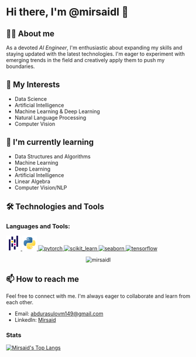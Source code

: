 # Hi there, I'm @mirsaidl 👋

## :man_technologist: About me
As a devoted *AI Engineer*, I'm enthusiastic about expanding my skills and staying updated with the latest technologies. I'm eager to experiment with emerging trends in the field and creatively apply them to push my boundaries.


## 👀 My Interests
- Data Science
- Artificial Intelligence
- Machine Learning & Deep Learning
- Natural Language Processing
- Computer Vision

## 🌱 I'm currently learning
- Data Structures and Algorithms
- Machine Learning
- Deep Learning
- Artificial Intelligence
- Linear Algebra
- Computer Vision/NLP

## :hammer_and_wrench: Technologies and Tools
<h3 align="left">Languages and Tools:</h3>
<p align="left"> <a href="https://pandas.pydata.org/" target="_blank" rel="noreferrer"> <img src="https://raw.githubusercontent.com/devicons/devicon/2ae2a900d2f041da66e950e4d48052658d850630/icons/pandas/pandas-original.svg" alt="pandas" width="40" height="40"/> </a> <a href="https://www.python.org" target="_blank" rel="noreferrer"> <img src="https://raw.githubusercontent.com/devicons/devicon/master/icons/python/python-original.svg" alt="python" width="40" height="40"/> </a> <a href="https://pytorch.org/" target="_blank" rel="noreferrer"> <img src="https://www.vectorlogo.zone/logos/pytorch/pytorch-icon.svg" alt="pytorch" width="40" height="40"/> </a> <a href="https://scikit-learn.org/" target="_blank" rel="noreferrer"> <img src="https://upload.wikimedia.org/wikipedia/commons/0/05/Scikit_learn_logo_small.svg" alt="scikit_learn" width="40" height="40"/> </a> <a href="https://seaborn.pydata.org/" target="_blank" rel="noreferrer"> <img src="https://seaborn.pydata.org/_images/logo-mark-lightbg.svg" alt="seaborn" width="40" height="40"/> </a> <a href="https://www.tensorflow.org" target="_blank" rel="noreferrer"> <img src="https://www.vectorlogo.zone/logos/tensorflow/tensorflow-icon.svg" alt="tensorflow" width="40" height="40"/> </a> </p>

<p align="center"> <img src="https://komarev.com/ghpvc/?username=mirsaidl&label=Profile%20views&color=0e75b6&style=for-the-badge&color=CD5C5C&label=PROFILE+VIEWS" alt="mirsaidl" /> </p>

## 📫 How to reach me
Feel free to connect with me. I'm always eager to collaborate and learn from each other.

- Email: abdurasulovm149@gmail.com
- LinkedIn: [Mirsaid](www.linkedin.com/in/mirsaid-abdurasulov-83b0242b2)
### Stats
[![Mirsaid's Top Langs](https://github-readme-stats.vercel.app/api/top-langs/?username=mirsaidl&langs_count=8&exclude_repo=Data-Science,ML_projects,DeepLearningNNCrafts&hide=Jupyter%20Notebook&layout=compact&theme=vue-dark)](https://github.com/mirsaidl)





